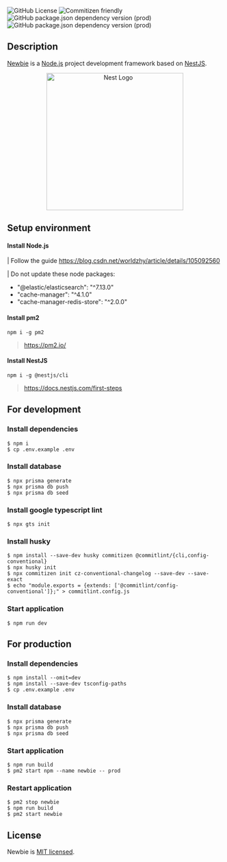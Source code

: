 <p align="left">

![GitHub License](https://img.shields.io/github/license/worldzhy/newbie)
![Commitizen friendly](https://img.shields.io/badge/commitizen-friendly-brightgreen.svg?style=flat-square)
![GitHub package.json dependency version (prod)](https://img.shields.io/github/package-json/dependency-version/worldzhy/newbie/@nestjs/core?style=flat-square)
![GitHub package.json dependency version (prod)](https://img.shields.io/github/package-json/dependency-version/worldzhy/newbie/@prisma/client?style=flat-square)

</p>

## Description

[Newbie](https://github.com/worldzhy/newbie) is a [Node.js](http://nodejs.org) project development framework based on [NestJS](https://github.com/nestjs/nest).

<p align="center">
  <a href="http://nestjs.com/" target="blank"><img src="https://nestjs.com/img/logo_text.svg" width="320" alt="Nest Logo" /></a>
</p>

## Setup environment

#### Install Node.js

| Follow the guide https://blog.csdn.net/worldzhy/article/details/105092560

| Do not update these node packages:

- "@elastic/elasticsearch": "^7.13.0"
- "cache-manager": "^4.1.0"
- "cache-manager-redis-store": "^2.0.0"

#### Install pm2

```
npm i -g pm2
```

> https://pm2.io/

#### Install NestJS

```
npm i -g @nestjs/cli
```

> https://docs.nestjs.com/first-steps

## For development

### Install dependencies

```
$ npm i
$ cp .env.example .env
```

### Install database

```
$ npx prisma generate
$ npx prisma db push
$ npx prisma db seed
```

### Install google typescript lint

```
$ npx gts init
```

### Install husky

```
$ npm install --save-dev husky commitizen @commitlint/{cli,config-conventional}
$ npx husky init
$ npx commitizen init cz-conventional-changelog --save-dev --save-exact
$ echo "module.exports = {extends: ['@commitlint/config-conventional']};" > commitlint.config.js
```

### Start application

```
$ npm run dev
```

## For production

### Install dependencies

```
$ npm install --omit=dev
$ npm install --save-dev tsconfig-paths
$ cp .env.example .env
```

### Install database

```
$ npx prisma generate
$ npx prisma db push
$ npx prisma db seed
```

### Start application

```
$ npm run build
$ pm2 start npm --name newbie -- prod
```

### Restart application

```
$ pm2 stop newbie
$ npm run build
$ pm2 start newbie
```

## License

Newbie is [MIT licensed](LICENSE).
